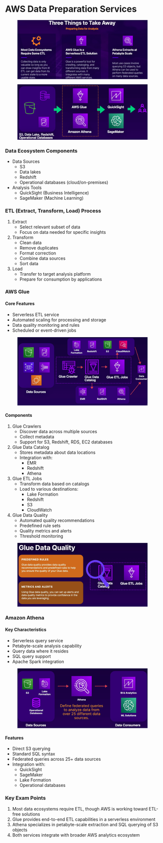 # AWS Data Preparation Services

<figure><img src="../../../../.gitbook/assets/image (2) (1) (1) (1) (1).png" alt=""><figcaption></figcaption></figure>

<figure><img src="../../../../.gitbook/assets/image (57).png" alt=""><figcaption></figcaption></figure>

### Data Ecosystem Components

* Data Sources
  * S3
  * Data lakes
  * Redshift
  * Operational databases (cloud/on-premises)
* Analysis Tools
  * QuickSight (Business Intelligence)
  * SageMaker (Machine Learning)

### ETL (Extract, Transform, Load) Process

1. Extract
   * Select relevant subset of data
   * Focus on data needed for specific insights
2. Transform
   * Clean data
   * Remove duplicates
   * Format correction
   * Combine data sources
   * Sort data
3. Load
   * Transfer to target analysis platform
   * Prepare for consumption by applications

### AWS Glue

#### Core Features

* Serverless ETL service
* Automated scaling for processing and storage
* Data quality monitoring and rules
* Scheduled or event-driven jobs

<figure><img src="../../../../.gitbook/assets/image (59).png" alt=""><figcaption></figcaption></figure>

#### Components

1. Glue Crawlers
   * Discover data across multiple sources
   * Collect metadata
   * Support for S3, Redshift, RDS, EC2 databases
2. Glue Data Catalog
   * Stores metadata about data locations
   * Integration with:
     * EMR
     * Redshift
     * Athena
3. Glue ETL Jobs
   * Transform data based on catalogs
   * Load to various destinations:
     * Lake Formation
     * Redshift
     * S3
     * CloudWatch
4. Glue Data Quality
   * Automated quality recommendations
   * Predefined rule sets
   * Quality metrics and alerts
   * Threshold monitoring

<figure><img src="../../../../.gitbook/assets/image (60).png" alt=""><figcaption></figcaption></figure>

### Amazon Athena

#### Key Characteristics

* Serverless query service
* Petabyte-scale analysis capability
* Query data where it resides
* SQL query support
* Apache Spark integration

<figure><img src="../../../../.gitbook/assets/image (61).png" alt=""><figcaption></figcaption></figure>

#### Features

* Direct S3 querying
* Standard SQL syntax
* Federated queries across 25+ data sources
* Integration with:
  * QuickSight
  * SageMaker
  * Lake Formation
  * Operational databases

### Key Exam Points

1. Most data ecosystems require ETL, though AWS is working toward ETL-free solutions
2. Glue provides end-to-end ETL capabilities in a serverless environment
3. Athena specializes in petabyte-scale extraction and SQL querying of S3 objects
4. Both services integrate with broader AWS analytics ecosystem
